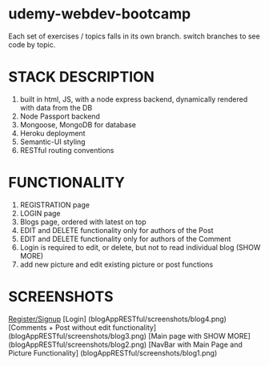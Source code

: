 # udemy-webdev-bootcamp

Each set of exercises / topics falls in its own branch.  switch branches to see code by topic.



# STACK DESCRIPTION
1) built in html, JS, with a node express backend, dynamically rendered with data from the DB
2) Node Passport backend
3) Mongoose, MongoDB for database
4) Heroku deployment
5) Semantic-UI styling
6) RESTful routing conventions


# FUNCTIONALITY
1) REGISTRATION page
2) LOGIN page
3) Blogs page, ordered with latest on top
4) EDIT and DELETE functionality only for authors of the Post
5) EDIT and DELETE functionality only for authors of the Comment
6) Login is required to edit, or delete, but not to read individual blog (SHOW MORE)
7) add new picture and edit existing picture or post functions

# SCREENSHOTS
[Register/Signup](blogAppRESTful/screenshots/blog5.png)
[Login] (blogAppRESTful/screenshots/blog4.png)
[Comments + Post without edit functionality] (blogAppRESTful/screenshots/blog3.png)
[Main page with SHOW MORE] (blogAppRESTful/screenshots/blog2.png)
[NavBar with Main Page and Picture Functionality] (blogAppRESTful/screenshots/blog1.png)
